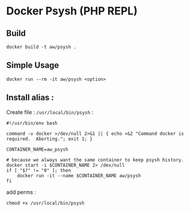 # Docker Psysh (PHP REPL)

## Build

```
docker build -t aw/psysh .
```

## Simple Usage

```
docker run --rm -it aw/psysh <option>
```

## Install alias :

Create file : `/usr/local/bin/psysh` :

```
#!/usr/bin/env bash

command -v docker >/dev/null 2>&1 || { echo >&2 "Command docker is required.  Aborting."; exit 1; }

CONTAINER_NAME=aw_psysh

# because we always want the same container to keep psysh history.
docker start -i $CONTAINER_NAME 2> /dev/null
if [ "$?" != "0" ]; then
    docker run -it --name $CONTAINER_NAME aw/psysh
fi
```

add perms :

```
chmod +x /usr/local/bin/psysh
```
